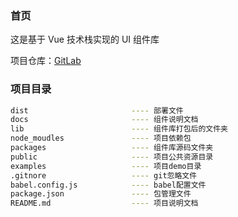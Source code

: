 ### 首页

这是基于 Vue 技术栈实现的 UI 组件库 

项目仓库：[GitLab](https://www.baidu.com/)


### 项目目录

```bash
dist                       ---- 部署文件
docs                       ---- 组件说明文档
lib                        ---- 组件库打包后的文件夹
node_moudles               ---- 项目依赖包
packages                   ---- 组件库源码文件夹
public                     ---- 项目公共资源目录
examples                   ---- 项目demo目录
.gitnore                   ---- git忽略文件
babel.config.js            ---- babel配置文件
package.json               ---- 包管理文件
README.md                  ---- 项目说明文档
```
